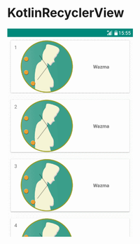 # KotlinRecyclerView

[<img src="https://github.com/AfriwanAhda/KotlinRecyclerView/blob/master/wazma.gif" width="286.583" height="475" alt="Google Play"/>](https://play.google.com/store/apps/details?id=motion.studio.jadwalshalat&hl=in)
